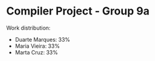 # Compiler Project - Group 9a

Work distribution:
- Duarte Marques: 33%
- Maria Vieira: 33%
- Marta Cruz: 33%